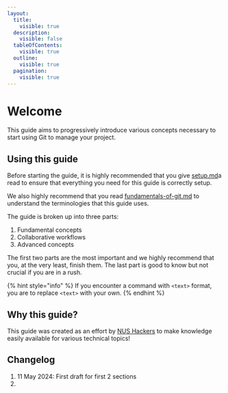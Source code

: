 ```yaml
---
layout:
  title:
    visible: true
  description:
    visible: false
  tableOfContents:
    visible: true
  outline:
    visible: true
  pagination:
    visible: true
---
```


# Welcome

This guide aims to progressively introduce various concepts necessary to start using Git to manage your project.&#x20;

## Using this guide

Before starting the guide, it is highly recommended that you give [setup.md](setup.md "mention")a read to ensure that everything you need for this guide is correctly setup.

We also highly recommend that you read [fundamentals-of-git.md](fundamental-concepts/fundamentals-of-git.md "mention") to understand the terminologies that this guide uses.

The guide is broken up into three parts:

1. Fundamental concepts
2. Collaborative workflows
3. Advanced concepts

The first two parts are the most important and we highly recommend that you, at the very least, finish them. The last part is good to know but not crucial if you are in a rush.

{% hint style="info" %}
If you encounter a command with `<text>` format, you are to replace `<text>` with your own.
{% endhint %}

## Why this guide?

This guide was created as an effort by [NUS Hackers](http://nushackers.org/) to make knowledge easily available for various technical topics!

## Changelog

1. 11 May 2024: First draft for first 2 sections
2.
